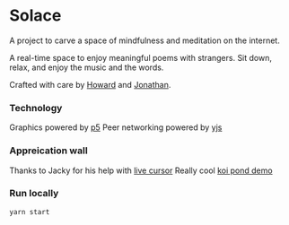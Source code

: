 # Solace

A project to carve a space of mindfulness and meditation on the internet.

A real-time space to enjoy meaningful poems with strangers. Sit down, relax, and enjoy the music and the words.

Crafted with care by [Howard](https://github.com/Plasma-Vortex) and [Jonathan](https://github.com/JonathanXu1).

### Technology
Graphics powered by [p5](https://p5js.org/)
Peer networking powered by [yjs](https://github.com/yjs/yjs)

### Appreication wall
Thanks to Jacky for his help with [live cursor](https://github.com/jackyzha0/cursor-chat)
Really cool [koi pond demo](https://codepen.io/unicar/pen/LwbRbo)

### Run locally
`yarn start`